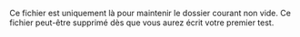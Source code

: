 Ce fichier est uniquement là pour maintenir le dossier courant non vide.
Ce fichier peut-être supprimé dès que vous aurez écrit votre premier test.